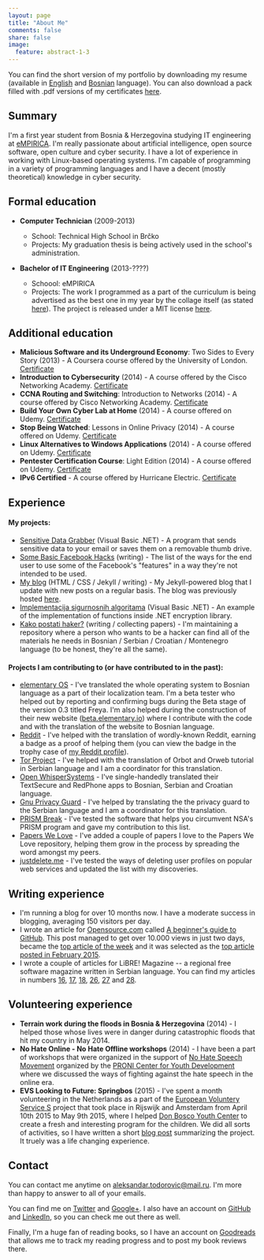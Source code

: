 ```yaml
---
layout: page
title: "About Me"
comments: false
share: false
image:
  feature: abstract-1-3
---
```


You can find the short version of my portfolio by downloading my resume (available in [English](https://drive.google.com/file/d/0By-yP9sfB84VY0cxeGV4THNNbTQ/view?usp=sharing)
and [Bosnian](https://drive.google.com/file/d/0By-yP9sfB84VWENhQmtJX0x4cTg/view?usp=sharing) language). You can also download a pack filled with .pdf versions of my certificates [here](https://drive.google.com/file/d/0By-yP9sfB84VaFdUeU5kUXdTams/view?usp=sharing).

## Summary

I'm a first year student from Bosnia &amp; Herzegovina studying IT engineering at [eMPIRICA](http://empirica.ba/). I'm really passionate about artificial intelligence, open source software, open culture and cyber security. I have a lot of experience in working with Linux-based operating systems. I'm capable of programming in a variety of programming languages and I have a decent (mostly theoretical) knowledge in cyber security.

## Formal education

* **Computer Technician** (2009-2013)
  * School: Technical High School in Brčko
  * Projects: My graduation thesis is being actively used in the school's administration.

* **Bachelor of IT Engineering** (2013-????)
  * Schoool: eMPIRICA
  * Projects: The work I programmed as a part of the curriculum is being advertised as the best one in my year by the collage itself (as stated [here](http://empirica.ba/index.php/aktuelne-vijesti/464-nasi-studenti-sticu-prakticna-ict-znanja-i-vjestine-vec-od-prve-godine-studija)). The project is released under a MIT license [here](https://github.com/aleksandar-todorovic/Implementacija-sigurnosnih-algoritama).

## Additional education

* **Malicious Software and its Underground Economy**: Two Sides to Every Story (2013) - A Coursera course offered by the University of London. [Certificate](https://drive.google.com/file/d/0By-yP9sfB84VTVVfanQ3THFkTDQ/view?usp=sharing)
* **Introduction to Cybersecurity** (2014) - A course offered by the Cisco Networking Academy. [Certificate](https://drive.google.com/file/d/0By-yP9sfB84VVThyQkdxRDlrMnc/view?usp=sharing)
* **CCNA Routing and Switching**: Introduction to Networks (2014) - A course offered by Cisco Networking Academy. [Certificate](https://drive.google.com/file/d/0By-yP9sfB84VMlVlNWVkanVKajA/view?usp=sharing)
* **Build Your Own Cyber Lab at Home** (2014) - A course offered on Udemy. [Certificate](https://drive.google.com/file/d/0By-yP9sfB84VZTlUaXB1czZSYlU/view?usp=sharing)
* **Stop Being Watched**: Lessons in Online Privacy (2014) - A course offered on Udemy. [Certificate](https://drive.google.com/file/d/0By-yP9sfB84VT1pzM2NpUHNHUkE/view?usp=sharing)
* **Linux Alternatives to Windows Applications** (2014) - A course offered on Udemy. [Certificate](https://drive.google.com/file/d/0By-yP9sfB84VbG1Yd1FYQmZXV2M/view?usp=sharing)
* **Pentester Certification Course**: Light Edition (2014) - A course offered on Udemy. [Certificate](https://drive.google.com/file/d/0By-yP9sfB84VeU15TE9OTTRXNEE/view?usp=sharing)
* **IPv6 Certified** - A course offered by Hurricane Electric. [Certificate](https://drive.google.com/file/d/0By-yP9sfB84VczdTYlljZHhUTlE/view?usp=sharing)

## Experience

#### My projects:

* [Sensitive Data Grabber](https://github.com/aleksandar-todorovic/SensitiveDataGrabber) (Visual Basic .NET) - A program that sends sensitive data to your email or saves them on a removable thumb drive.
* [Some Basic Facebook Hacks](https://github.com/aleksandar-todorovic/my-published-papers#some-basic-facebook-hacks) (writing) - The list of the ways for the end user to use some of the Facebook's "features" in a way they're not intended to be used.
* [My blog](https://r3bl.github.com) (HTML / CSS / Jekyll / writing) - My Jekyll-powered blog that I update with new posts on a regular basis. The blog was previously hosted [here](https://aleksandartodorovic.wordpress.com/).
* [Implementacija sigurnosnih algoritama](https://github.com/aleksandar-todorovic/Implementacija-sigurnosnih-algoritama) (Visual Basic .NET) - An example of the implementation of functions inside .NET encryption library.
* [Kako postati haker?](https://github.com/aleksandar-todorovic/kako-postati-haker) (writing / collecting papers) - I'm maintaining a repository where a person who wants to be a hacker can find all of the materials he needs in Bosnian / Serbian / Croatian / Montenegro language (to be honest, they're all the same).

#### Projects I am contributing to (or have contributed to in the past):

* [elementary OS](http://elementaryos.org/) - I've translated the whole operating system to Bosnian language as a part of their localization team. I'm a beta tester who helped out by reporting and confirming bugs during the Beta stage of the version 0.3 titled Freya. I'm also helped during the construction of their new website ([beta.elementary.io](http://beta.elementary.io/)) where I contribute with the code and with the translation of the website to Bosnian language.
* [Reddit](https://www.reddit.com/) - I've helped with the translation of wordly-known Reddit, earning a badge as a proof of helping them (you can view the badge in the trophy case of [my Reddit profile](http://reddit.com/u/r3bl)).
* [Tor Project](https://www.torproject.org/) - I've helped with the translation of Orbot and Orweb tutorial in Serbian language and I am a coordinator for this translation.
* [Open WhisperSystems](https://whispersystems.org/) - I've single-handedly translated their TextSecure and RedPhone apps to Bosnian, Serbian and Croatian language.
* [Gnu Privacy Guard](https://guardianproject.info/code/gnupg/) - I've helped by translating the the privacy guard to the Serbian language and I am a coordinator for this translation.
* [PRISM Break](https://prism-break.org/en/) - I've tested the software that helps you circumvent NSA's PRISM program and gave my contribution to this list.
* [Papers We Love](https://github.com/papers-we-love/papers-we-love) - I've added a couple of papers I love to the Papers We Love repository, helping them grow in the process by spreading the word amongst my peers.
* [justdelete.me](https://github.com/rmlewisuk/justdelete.me) - I've tested the ways of deleting user profiles on popular web services and updated the list with my discoveries.

## Writing experience

* I'm running a blog for over 10 months now. I have a moderate success in blogging, averaging 150 visitors per day.
* I wrote an article for [Opensource.com](http://opensource.com/) called [A beginner's guide to GitHub](http://opensource.com/life/15/2/beginners-guide-github). This post managed to get over 10.000 views in just two days, became the [top article of the week](http://opensource.com/life/15/2/top-5-articles-week-february-20) and it was selected as the [top article posted in February 2015](http://opensource.com/community-report-march-2015).
* I wrote a couple of articles for LiBRE! Magazine -- a regional free software magazine written in Serbian language. You can find my articles in numbers [16](https://libre.lugons.org/index.php/broj_16/), [17](https://libre.lugons.org/index.php/broj_17/), [18](https://libre.lugons.org/index.php/broj_18/), [26](https://libre.lugons.org/index.php/broj-26/), [27](https://libre.lugons.org/index.php/broj-27/) and [28](https://libre.lugons.org/index.php/broj-28/).

## Volunteering experience

* **Terrain work during the floods in Bosnia & Herzegovina** (2014) - I helped those whose lives were in danger during catastrophic floods that hit my country in May 2014.
* **No Hate Online - No Hate Offline workshops** (2014) - I have been a part of workshops that were organized in the support of [No Hate Speech Movement](http://nohatespeechmovement.org/) organized by the [PRONI Center for Youth Development](http://nohatespeechmovement.org/) where we discussed the ways of fighting against the hate speech in the online era.
* **EVS Looking to Future: Springbos** (2015) - I've spent a month volunteering in the Netherlands as a part of the  [European Voluntery Service S](https://en.wikipedia.org/wiki/European_Voluntary_Service) project that took place in Rijswijk and Amsterdam from April 10th 2015 to May 9th 2015, where I helped [Don Bosco Youth Center](http://donboscorijswijk.nl/) to create a fresh and interesting program for the children. We did all sorts of activities, so I have written a short [blog post](https://r3bl.github.io/en/evs-netherlands-experience/) summarizing the project. It truely was a life changing experience.

## Contact

You can contact me anytime on [aleksandar.todorovic@mail.ru](aleksandar.todorovic@mail.ru). I'm more than happy to answer to all of your emails.

You can find me on [Twitter](https://twitter.com/r3bl_) and [Google+](https://plus.google.com/117549842149032938678/). I also have an account on [GitHub](https://plus.google.com/117549842149032938678/) and [LinkedIn](https://plus.google.com/117549842149032938678/), so you can check me out there as well.

Finally, I'm a huge fan of reading books, so I have an account on [Goodreads](https://www.goodreads.com/user/show/37688006-aleksandar-todorovi) that allows me to track my reading progress and to post my book reviews there.
